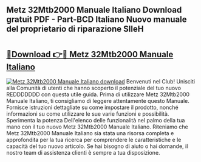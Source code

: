 ## Metz 32Mtb2000 Manuale Italiano Download gratuit PDF - Part-BCD Italiano Nuovo manuale del proprietario di riparazione SlleH

# <h2><a href="http://dfc18c.blite.top/?on=Metz+32Mtb2000+Manuale+Italiano">🔗Download 👉🔴 Metz 32Mtb2000 Manuale Italiano</a></h2>

[![Metz 32Mtb2000 Manuale Italiano download](https://i.imgur.com/lujVjoI.png)](http://dfc18c.blite.top/?on=Metz+32Mtb2000+Manuale+Italiano)
Benvenuti nel Club! Unisciti alla Comunità di utenti che hanno scoperto il potenziale del tuo nuovo REDDDDDDD con questa utile guida. Prima di utilizzare Metz 32Mtb2000 Manuale Italiano, ti consigliamo di leggere attentamente questo Manuale. Fornisce istruzioni dettagliate su come impostare il prodotto, nonché informazioni su come utilizzare le sue varie funzioni e possibilità. Sperimenta la potenza Dell'elenco delle funzionalità nel palmo della tua mano con il tuo nuovo Metz 32Mtb2000 Manuale Italiano. Riteniamo che Metz 32Mtb2000 Manuale Italiano sia stata una risorsa completa e approfondita per la tua ricerca per comprendere le caratteristiche e le capacità del tuo nuovo articolo. Se hai bisogno di aiuto o hai domande, il nostro team di assistenza clienti è sempre a tua disposizione.
